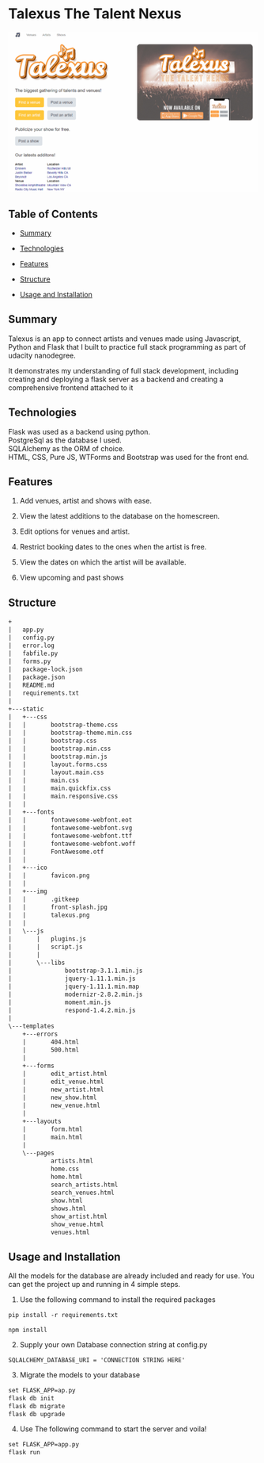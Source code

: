 # Talexus The Talent Nexus

![Showcase.gif](/Showcase.gif)

## Table of Contents

* [Summary](#Summary)

* [Technologies](#Technologies)

* [Features](#Features)

* [Structure](#Structure)

* [Usage and Installation](#usage-and-installation)

## Summary

Talexus is an app to connect artists and venues made using Javascript, Python and Flask that I built to practice full stack programming as part of udacity nanodegree.

It demonstrates my understanding of full stack development, including creating and deploying a flask server as a backend and creating a comprehensive frontend attached to it 

## Technologies

Flask was used as a backend using python.  
PostgreSql as the database I used.  
SQLAlchemy as the ORM of choice.  
HTML, CSS, Pure JS, WTForms and Bootstrap was used for the front end.  


## Features

1. Add venues, artist and shows with ease.

2. View the latest additions to the database on the homescreen.

3. Edit options for venues and artist.

4. Restrict booking dates to the ones when the artist is free.

5. View the dates on which the artist will be available.

6. View upcoming and past shows

## Structure
```
+
|   app.py
|   config.py
|   error.log
|   fabfile.py
|   forms.py
|   package-lock.json
|   package.json
|   README.md
|   requirements.txt
|   
+---static
|   +---css
|   |       bootstrap-theme.css
|   |       bootstrap-theme.min.css
|   |       bootstrap.css
|   |       bootstrap.min.css
|   |       bootstrap.min.js
|   |       layout.forms.css
|   |       layout.main.css
|   |       main.css
|   |       main.quickfix.css
|   |       main.responsive.css
|   |       
|   +---fonts
|   |       fontawesome-webfont.eot
|   |       fontawesome-webfont.svg
|   |       fontawesome-webfont.ttf
|   |       fontawesome-webfont.woff
|   |       FontAwesome.otf
|   |       
|   +---ico
|   |       favicon.png
|   |       
|   +---img
|   |       .gitkeep
|   |       front-splash.jpg
|   |       talexus.png
|   |       
|   \---js
|       |   plugins.js
|       |   script.js
|       |   
|       \---libs
|               bootstrap-3.1.1.min.js
|               jquery-1.11.1.min.js
|               jquery-1.11.1.min.map
|               modernizr-2.8.2.min.js
|               moment.min.js
|               respond-1.4.2.min.js
|               
\---templates
    +---errors
    |       404.html
    |       500.html
    |       
    +---forms
    |       edit_artist.html
    |       edit_venue.html
    |       new_artist.html
    |       new_show.html
    |       new_venue.html
    |       
    +---layouts
    |       form.html
    |       main.html
    |       
    \---pages
            artists.html
            home.css
            home.html
            search_artists.html
            search_venues.html
            show.html
            shows.html
            show_artist.html
            show_venue.html
            venues.html
```

## Usage and Installation

All the models for the database are already included and ready for use.
You can get the project up and running in 4 simple steps.

1. Use the following command to install the required packages
```
pip install -r requirements.txt
```
```
npm install
```
2. Supply your own Database connection string at config.py
```
SQLALCHEMY_DATABASE_URI = 'CONNECTION STRING HERE'
```
3. Migrate the models to your database
```
set FLASK_APP=ap.py
flask db init
flask db migrate 
flask db upgrade 
```
4. Use The following command to start the server and voila!
```
set FLASK_APP=app.py
flask run
```

